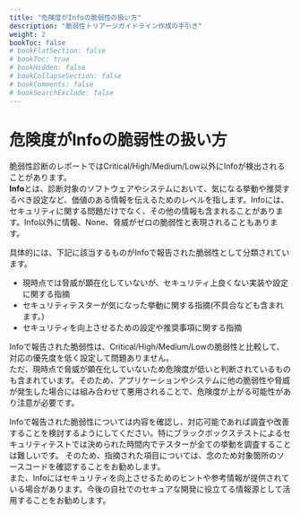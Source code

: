 ```yaml
---
title: "危険度がInfoの脆弱性の扱い方"
description: "脆弱性トリアージガイドライン作成の手引き"
weight: 2
bookToc: false
# bookFlatSection: false
# bookToc: true
# bookHidden: false
# bookCollapseSection: false
# bookComments: false
# bookSearchExclude: false
---
```

# 危険度がInfoの脆弱性の扱い方
脆弱性診断のレポートではCritical/High/Medium/Low以外にInfoが検出されることがあります。  
**Info**とは、診断対象のソフトウェアやシステムにおいて、気になる挙動や推奨するべき設定など、価値のある情報を伝えるためのレベルを指します。Infoには、セキュリティに関する問題だけでなく、その他の情報も含まれることがあります。Info以外に情報、None、脅威がゼロの脆弱性と表現されることもあります。  

具体的には、下記に該当するものがInfoで報告された脆弱性として分類されています。

- 現時点では脅威が顕在化していないが、セキュリティ上良くない実装や設定に関する指摘
- セキュリティテスターが気になった挙動に関する指摘(不具合なども含まれます。)
- セキュリティを向上させるための設定や推奨事項に関する指摘

Infoで報告された脆弱性は、Critical/High/Medium/Lowの脆弱性と比較して、対応の優先度を低く設定して問題ありません。  
ただ、現時点で脅威が顕在化していないため危険度が低いと判断されているものも含まれています。そのため、アプリケーションやシステムに他の脆弱性や脅威が発生した場合には組み合わせて悪用されることで、危険度が上がる可能性があり注意が必要です。

Infoで報告された脆弱性については内容を確認し、対応可能であれば調査や改善することを検討するようにしてください。特にブラックボックステストによるセキュリティテストでは決められた時間内でテスターが全ての挙動を調査することは難しいです。
そのため、指摘された項目については、念のため対象箇所のソースコードを確認することをお勧めします。  
また、Infoにはセキュリティを向上させるためのヒントや参考情報が提供されている場合があります。今後の自社でのセキュアな開発に役立てる情報源として活用することをお勧めします。